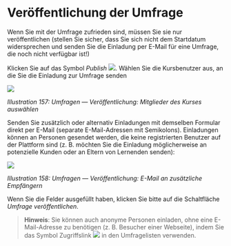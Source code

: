 
# Veröffentlichung der Umfrage

Wenn Sie mit der Umfrage zufrieden sind, müssen Sie sie nur veröffentlichen \(stellen Sie sicher, dass Sie sich nicht dem Startdatum widersprechen und senden Sie die Einladung per E-Mail für eine Umfrage, die noch nicht verfügbar ist!\)

Klicken Sie auf das Symbol _Publish_ ![](../../.gitbook/assets/graphics293.png). Wählen Sie die Kursbenutzer aus, an die Sie die Einladung zur Umfrage senden

![](../../.gitbook/assets/images226.png)

_Illustration 157: Umfragen — Veröffentlichung: Mitglieder des Kurses auswählen_

Senden Sie zusätzlich oder alternativ Einladungen mit demselben Formular direkt per E-Mail \(separate E-Mail-Adressen mit Semikolons\). Einladungen können an Personen gesendet werden, die keine registrierten Benutzer auf der Plattform sind \(z. B. möchten Sie die Einladung möglicherweise an potenzielle Kunden oder an Eltern von Lernenden senden\):

![](../../.gitbook/assets/graphics296.png)

_Illustration 158: Umfragen — Veröffentlichung: E-Mail an zusätzliche Empfängern_

Wenn Sie die Felder ausgefüllt haben, klicken Sie bitte auf die Schaltfläche _Umfrage veröffentlichen_.

> **Hinweis**: Sie können auch anonyme Personen einladen, ohne eine E-Mail-Adresse zu benötigen \(z. B. Besucher einer Webseite\), indem Sie das Symbol Zugriffslink ![](../../.gitbook/assets/graphics294.png) in den Umfragelisten verwenden.
